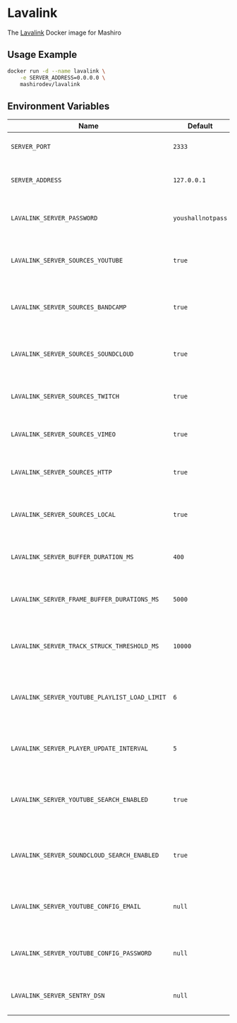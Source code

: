 # Lavalink
The [Lavalink](https://github.com/freyacodes/Lavalink) Docker image for Mashiro

## Usage Example


```bash
docker run -d --name lavalink \
    -e SERVER_ADDRESS=0.0.0.0 \
    mashirodev/lavalink
```

## Environment Variables

| Name                                          | Default           | Description                                             |
| --------------------------------------------- | ----------------- | ------------------------------------------------------- |
| `SERVER_PORT`                                 | `2333`            | The port Lavalink will listen on                        |
| `SERVER_ADDRESS`                              | `127.0.0.1`       | The address Lavalink will listen on                     |
| `LAVALINK_SERVER_PASSWORD`                    | `youshallnotpass` | The password Lavalink will use                          |
| `LAVALINK_SERVER_SOURCES_YOUTUBE`             | `true`            | Whether Lavalink will use YouTube as a source           |
| `LAVALINK_SERVER_SOURCES_BANDCAMP`            | `true`            | Whether Lavalink will use Bandcamp as a source          |
| `LAVALINK_SERVER_SOURCES_SOUNDCLOUD`          | `true`            | Whether Lavalink will use SoundCloud as a source        |
| `LAVALINK_SERVER_SOURCES_TWITCH`              | `true`            | Whether Lavalink will use Twitch as a source            |
| `LAVALINK_SERVER_SOURCES_VIMEO`               | `true`            | Whether Lavalink will use Vimeo as a source             |
| `LAVALINK_SERVER_SOURCES_HTTP`                | `true`            | Whether Lavalink will use HTTP as a source              |
| `LAVALINK_SERVER_SOURCES_LOCAL`               | `true`            | Whether Lavalink will use local files as a source       |
| `LAVALINK_SERVER_BUFFER_DURATION_MS`          | `400`             | The buffer duration Lavalink will use                   |
| `LAVALINK_SERVER_FRAME_BUFFER_DURATIONS_MS`   | `5000`            | The frame buffer duration Lavalink will use             |
| `LAVALINK_SERVER_TRACK_STRUCK_THRESHOLD_MS`   | `10000`           | The track stuck threshold Lavalink will use             |
| `LAVALINK_SERVER_YOUTUBE_PLAYLIST_LOAD_LIMIT` | `6`               | The YouTube playlist load limit Lavalink will use       |
| `LAVALINK_SERVER_PLAYER_UPDATE_INTERVAL`      | `5`               | The player update interval Lavalink will use            |
| `LAVALINK_SERVER_YOUTUBE_SEARCH_ENABLED`      | `true`            | Whether Lavalink will use YouTube as a search source    |
| `LAVALINK_SERVER_SOUNDCLOUD_SEARCH_ENABLED`   | `true`            | Whether Lavalink will use SoundCloud as a search source |
| `LAVALINK_SERVER_YOUTUBE_CONFIG_EMAIL`        | `null`            | The YouTube email Lavalink will use                     |
| `LAVALINK_SERVER_YOUTUBE_CONFIG_PASSWORD`     | `null`            | The YouTube password Lavalink will use                  |
| `LAVALINK_SERVER_SENTRY_DSN`                  | `null`            | The Sentry DSN Lavalink will use                        |
